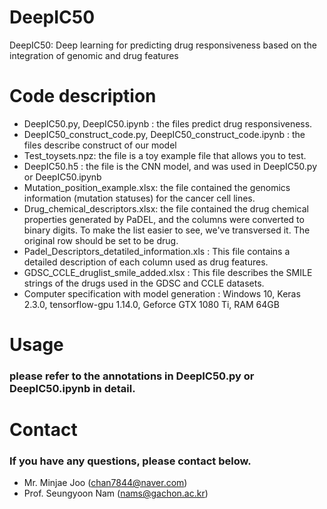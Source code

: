 # DeepIC50
DeepIC50: Deep learning for predicting drug responsiveness based on the integration of genomic and drug features

# Code description
- DeepIC50.py, DeepIC50.ipynb : the files predict drug responsiveness. 
- DeepIC50_construct_code.py, DeepIC50_construct_code.ipynb : the files describe construct of our model
- Test_toysets.npz: the file is a toy example file that allows you to test.
- DeepIC50.h5 : the file is the CNN model, and was used in DeepIC50.py or DeepIC50.ipynb
- Mutation_position_example.xlsx: the file contained the genomics information (mutation statuses) for the cancer cell lines.
- Drug_chemical_descriptors.xlsx: the file contained the drug chemical properties generated by PaDEL, and the columns were converted to binary digits. To make the list easier to see, we've transversed it. The original row should be set to be drug.
- Padel_Descriptors_detatiled_information.xls : This file contains a detailed description of each column used as drug features.
- GDSC_CCLE_druglist_smile_added.xlsx : This file describes the SMILE strings of the drugs used in the GDSC and CCLE datasets.
- Computer specification with model generation  : Windows 10, Keras 2.3.0, tensorflow-gpu 1.14.0, Geforce GTX 1080 Ti, RAM 64GB

# Usage
### please refer to the annotations in DeepIC50.py or DeepIC50.ipynb in detail.

# Contact
### If you have any questions, please contact below.
- Mr. Minjae Joo (chan7844@naver.com)
- Prof. Seungyoon Nam (nams@gachon.ac.kr)
